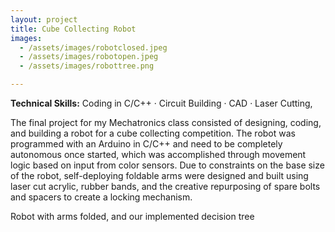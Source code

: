 ```yaml
---
layout: project
title: Cube Collecting Robot
images:
  - /assets/images/robotclosed.jpeg
  - /assets/images/robotopen.jpeg
  - /assets/images/robottree.png

---
```

**Technical Skills:** Coding in C/C++ · Circuit Building · CAD · Laser Cutting, 

The final project for my Mechatronics class consisted of designing, coding, and building a robot for a cube collecting competition. The robot was programmed with an Arduino in C/C++ and need to be completely autonomous once started, which was accomplished through movement logic based on input from color sensors. Due to constraints on the base size of the robot, self-deploying foldable arms were designed and built using laser cut acrylic, rubber bands, and the creative repurposing of spare bolts and spacers to create a locking mechanism. 

Robot with arms folded, and our implemented decision tree